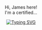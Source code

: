 <p align="center">
    Hi, James here!<br/>
    I'm a certified...
</p>

<p align="center">
    <a href="https://git.io/typing-svg"><img src="https://readme-typing-svg.herokuapp.com?font=IBM+Plex+Mono&color=8ADD1F&lines=Full-Stack+Web+Developer;UX%2FUI+Freelancer;Front-End+Animation+Enthusiast;Snazzy+Website+Enjoyer" alt="Typing SVG" /></a>
</p>


